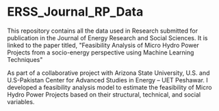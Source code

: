 # ERSS_Journal_RP_Data
This repository contains all the data used in Research submitted for publication in the Journal of Energy Research and Social Sciences. It is linked to the paper titled, "Feasibility Analysis of Micro Hydro Power Projects from a socio-energy perspective using Machine Learning Techniques"


As part of a collaborative project with Arizona State University, U.S. and U.S-Pakistan Center for Advanced Studies in Energy – UET Peshawar. I developed a feasibility analysis model to estimate the feasibility of Micro Hydro Power Projects based on their structural, technical, and social variables. 
